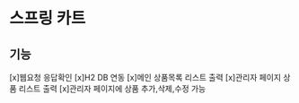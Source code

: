 # 스프링 카트
## 기능
[x]웹요청 응답확인
[x]H2 DB 연동
[x]메인 상품목록 리스트 출력
[x]관리자 페이지 상품 리스트 출력
[x]관리자 페이지에 상품 추가,삭제,수정 가능
